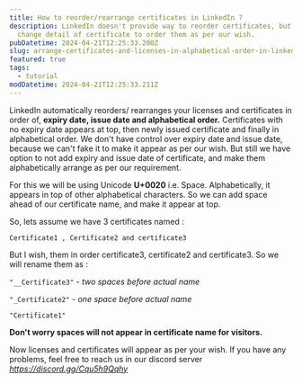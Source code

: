 ```yaml
---
title: How to reorder/rearrange certificates in LinkedIn ?
description: LinkedIn doesn't provide way to reorder certificates, but we can
  change detail of certificate to order them as per our wish.
pubDatetime: 2024-04-21T12:25:33.200Z
slug: arrange-certificates-and-licenses-in-alphabetical-order-in-linkedin
featured: true
tags:
  - tutorial
modDatetime: 2024-04-21T12:25:33.211Z
---
```

LinkedIn automatically reorders/ rearranges your licenses and certificates in order of, **expiry date, issue date and alphabetical order.** Certificates with no expiry date appears at top, then newly issued certificate and finally in alphabetical order. We don't have control over expiry date and issue date, because we can't fake it to make it appear as per our wish. But still we have option to not add expiry and issue date of certificate, and make them alphabetically arrange as per our requirement.

For this we will be using Unicode **U+0020** i.e. Space. Alphabetically, it appears in top of other alphabetical characters. So we can add space ahead of our certificate name, and make it appear at top.

So, lets assume we have 3 certificates named :

`Certificate1 , Certificate2 and certificate3`

But I wish, them in order certificate3, certificate2 and certificate3. So we will rename them as :

`"__Certificate3"` - *two spaces before actual name* 

`"_Certificate2"` - *one space before actual name*

`"Certificate1"`

**Don't worry spaces will not appear in certificate name for visitors.**

Now licenses and certificates will appear as per your wish. If you have any problems, feel free to reach us in our discord server *<https://discord.gg/Cqu5h9Qqhy>*